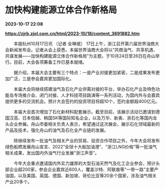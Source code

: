 # 加快构建能源立体合作新格局

**2023-10-17 22:08**

**https://zjrb.zjol.com.cn/html/2023-10/18/content_3691882.htm**

　　本报杭州10月17日讯 （记者 全琳珉） 17日上午，浙江召开第六届世界油商大会新闻发布会。记者从会上获悉，本届世界油商大会将以“共商油气、共享机遇、共谋发展——加快构建能源立体合作新格局”为主题，于10月24日至26日在舟山举行。目前，大会各项筹备工作已基本就绪。

　　据介绍，本届大会主要有三个特点：一是产业对接更加紧密，二是成果发布更加广泛，三是参会嘉宾更加国际化。

　　本届大会将继续搭建油气及石化产业供需对接的平台，举办石化产业及特色功能岛专场推介会、闭门对接、人才科技项目路演等一系列活动，为国内外与会嘉宾提供更多的交流机会。预计大会签约的投资项目将超10个，签约金额超400亿元。

　　本届大会首次增加了石化新材料配套展示。截至目前，该展示活动已邀请到德国汉高、日本信越、韩国SK等国际知名企业，以及万华、新奥、浙石化等国内龙头企业参展。舟山市委相关负责人表示，希望通过这次展会，展示石化领域最新的产品及技术，强化舟山的油气及石化全产业链的发展。

　　除继续发布一批油气及相关产业的贸易、投资合作项目之外，今年大会将发布绿色船燃发展舟山宣言、2022“全球十大船加油港”、“浙江LNG价格”等一批油气相关成果，发出国内外油气行业发展“浙江声音”。

　　今年大会重点邀请国内外实力雄厚的大型石油天然气及化工企业参会，预计头部企业超200家，参会企业嘉宾近600人，覆盖沙特、阿联酋等“一带一路”主要产油国，以及美国、英国、德国、新加坡、哥伦比亚等20余个国家，涉及油气相关产业20多个。